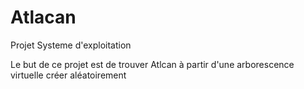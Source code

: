 # Atlacan

Projet Systeme d'exploitation

Le but de ce projet est de trouver Atlcan à partir d'une arborescence virtuelle créer aléatoirement
